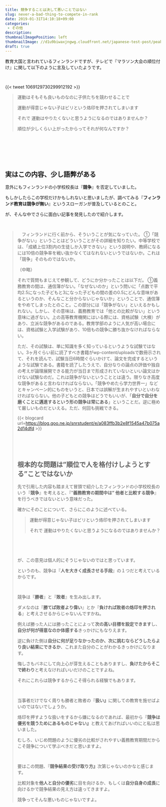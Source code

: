 ```yaml
---
title: 競争することは決して悪いことではない
slug: never-a-bad-thing-to-compete-in-rank
date: 2019-01-31T14:10:18+09:00
categories: 
 - その他
description: 
thumbnailImagePosition: left
thumbnailImage: //d1u9biwaxjngwg.cloudfront.net/japanese-test-post/peak-140.jpg
draft: true
---
```

<!--more-->

教育大国と言われているフィンランドですが、テレビで『マラソン大会の順位付け』に関して以下のように言及していたようです。

&nbsp;

{{< tweet 1069129730299912192 >}}<blockquote>運動はそもそも良いものなのに子供たちを競わせることで

運動が得意じゃない子はビリという烙印を押されてしまいます

それで 運動はやりたくないと思うようになるのではありませんか？

順位が少しくらい上がったからってそれが何なんですか？</blockquote>
&nbsp;

&nbsp;

&nbsp;
<h2>実はこの内容、少し語弊がある</h2>
意外にもフィンランドの小学校校長は『<strong>競争</strong>』を否定していました。

もしかしたらこの学校だけかもしれないと思いましたが、調べてみる『<strong>フィンランド教育は競争が無い</strong>』というスローガンが普及しているとのこと。

が、そんな中でさらに面白い記事を発見したので紹介します。

&nbsp;
<blockquote>　フィンランドに行く前から、そういうことが気になっていた。
①「競争がない」ということはどういうことがその詳細を知りたい。中等学校では、「成績上位3割内の生徒しか入学できない」という説明や、教師になるには10倍の競争率を戦い抜かなくてはなれないというではないか。これは「競争」そのものではないか。

（中略）

それで質問もまじえて参観して、どうにか分かったことは以下だ。
①義務教育の間は、通信簿がない。「なぜないのか」という問いに「点数で平均2.5になった子どもと3になった子どもの間の差の0.5にどんな意味があるというのか、そんなこと分からないじゃないか」ということで、通信簿をやめてしまったとのこと。この部分には「競争がない」といえるかもしれない。しかし、その意味は、義務教育では「他との比較がない」という意味に過ぎない。上の高等教育機関にはいる際には、資格試験（大検）があり、立派な競争があるのである。教育学部のように人気が高い場合には、資格試験と入学試験があり、10倍もの競争に勝ち抜かなければならない。

ただ、その試験は、単に知識を多く知っているというような試験ではない。3ヶ月ぐらい前に読了すべき書籍がwp-content/uploadsで数冊示されて、それを読んで、試験当日6時間ぐらいかけて、論文を完成するというような試験である。書籍を読了したうえで、自分なりの論点の評価や独自の考えが論理展開できる能力が当日まで形成されていないといい論文はかけない試験なのだ。これは競争がないということとは違う。限りなき高度な競争があると言わなければならない。「競争やめたら学力世界一」などとキャンペーン的にものをいうと、日本では誤解が生まれやすいといわなければならない。他の子どもとの競争はどうでもいいが、「<strong>自分で自分を磨くことに邁進するという形の競争は常にある</strong>」ということだ。逆に極めて厳しいものだといえる。ただ、何回も挑戦できる。

{{< blogcard url=https://blog.goo.ne.jp/snrstudent/e/a083ffb3b2e8f1545a47b075a2d14dfd >}}&nbsp;

&nbsp;

&nbsp;
<h2>根本的な問題は”順位で人を格付けしようとする”ことではないか</h2>
先で引用した内容も踏まえて冒頭で紹介したフィンランドの小学校校長のいう『<strong>競争</strong>』を考えると、『”<strong>義務教育の期間中は” 他者と比較する競争</strong>』を行うべきではないという意味だった。

確かにそのことについて、さらにこのように述べている。
<blockquote>運動が得意じゃない子はビリという烙印を押されてしまいます

それで 運動はやりたくないと思うようになるのではありませんか？</blockquote>
&nbsp;

&nbsp;

が、この意見は個人的にそうじゃないのではと思っています。

というのも、競争は『<strong>人を大きく成長させる手段</strong>』の１つだと考えているからです。

&nbsp;

競争は『<strong>勝者</strong>』と『<strong>敗者</strong>』を生み出します。

ダメなのは『<strong>勝てば敗者より偉い</strong>』とか『<strong>負ければ敗者の烙印を押される</strong>』と考えさせるからじゃないんですかね。

例えば勝った人には勝ったことによって<strong>次の高い目標を設定できます</strong>し、<strong>自分が何が得意なのか体感する</strong>きっかけにもなりえます。

逆に負けた側は<strong>自分に何が足りなかったのか、次に挑むならどうしたらより良い結果にできるか</strong>、これまた自分のことがわかるきっかけになります。

悔しさもバネにして向上心が芽生えることもありますし、<strong>負けたからそこで終わり</strong>と考えなければいいだけのことですよね。

それにこれらは競争するからこそ得られる経験でもあります。

&nbsp;

当事者だけでなく周りも勝者と敗者の『<strong>扱い』</strong>に関しての教育を施せばよいのではないでしょうか。

烙印を押すような扱いをするから嫌になるのであれば、最初から『<strong>競争は優劣を競うためにあるものじゃない』</strong>と教えてあげればいいのにと私は思いました。

むしろ、いじめ問題のように優劣の比較がされやすい義務教育期間だからこそ競争について学ぶべきだと思いますよ。

&nbsp;

要はこの問題、『<strong>競争結果の受け取り方』</strong>次第じゃないのかなと感じます。

比較対象を<strong>他人と自分の優劣</strong>に目を向けるか、もしくは<strong>自分自身の成長</strong>に向けるかで競争結果の見え方は違ってきますよ。

競争ってそんな悪いものじゃないですよ。
